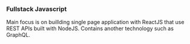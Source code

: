 ### Fullstack Javascript

Main focus is on buillding single page application with ReactJS that use REST APIs built with NodeJS. Contains another technology such as GraphQL.
